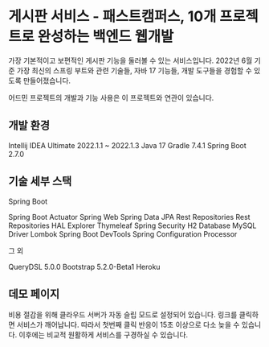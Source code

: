 # 게시판 서비스 - 패스트캠퍼스, 10개 프로젝트로 완성하는 백엔드 웹개발


가장 기본적이고 보편적인 게시판 기능을 둘러볼 수 있는 서비스입니다. 2022년 6월 기준 가장 최신의 스프링 부트와 관련 기술들, 자바 17 기능들, 개발 도구들을 경험할 수 있도록 만들어졌습니다. 

어드민 프로젝트의 개발과 기능 사용은 이 프로젝트와 연관이 있습니다.

## 개발 환경

Intellij IDEA Ultimate 2022.1.1 ~ 2022.1.3
Java 17
Gradle 7.4.1
Spring Boot 2.7.0

## 기술 세부 스택
Spring Boot

Spring Boot Actuator
Spring Web
Spring Data JPA
Rest Repositories
Rest Repositories HAL Explorer
Thymeleaf
Spring Security
H2 Database
MySQL Driver
Lombok
Spring Boot DevTools
Spring Configuration Processor

그 외

QueryDSL 5.0.0
Bootstrap 5.2.0-Beta1
Heroku

## 데모 페이지
비용 절감을 위해 클라우드 서버가 자동 슬립 모드로 설정되어 있습니다. 링크를 클릭하면 서비스가 깨어납니다. 따라서 첫번째 클릭 반응이 15초 이상으로 다소 늦을 수 있습니다. 이후에는 비교적 원활하게 서비스를 구경하실 수 있습니다.
